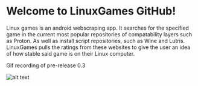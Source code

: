 # Welcome to LinuxGames GitHub!

Linux games is an android webscraping app. It searches for the specified game in the current most popular repositories of compatability layers such as Proton. As well as install script repositories, such as Wine and Lutris. LinuxGames pulls the ratings from these websites to give the user an idea of how stable said game is on their Linux computer.


Gif recording of pre-release 0.3

![alt text](https://github.com/jurdunnn/LinuxGames/blob/master/version%20.5%20release.gif)


